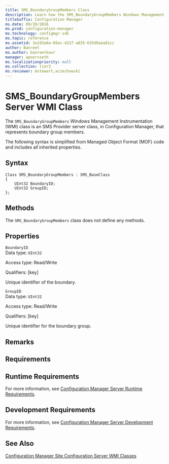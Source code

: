 ```yaml
---
title: SMS_BoundaryGroupMembers Class
description: Learn how the SMS_BoundaryGroupMembers Windows Management Instrumentation (WMI) class is an SMS Provider server class that represents boundary group members.
titleSuffix: Configuration Manager
ms.date: 09/20/2016
ms.prod: configuration-manager
ms.technology: configmgr-sdk
ms.topic: reference
ms.assetid: 3a193a6a-69ac-431f-a035-635d9aea81cc
author: Banreet
ms.author: banreetkaur
manager: apoorvseth
ms.localizationpriority: null
ms.collection: tier3
ms.reviewer: mstewart,aczechowski
---
```

# SMS_BoundaryGroupMembers Server WMI Class
The `SMS_BoundaryGroupMembers` Windows Management Instrumentation (WMI) class is an SMS Provider server class, in Configuration Manager, that represents boundary group members.  

 The following syntax is simplified from Managed Object Format (MOF) code and includes all inherited properties.  

## Syntax  

```  
Class SMS_BoundaryGroupMembers : SMS_BaseClass  
{  
    UInt32 BoundaryID;  
    UInt32 GroupID;  
};  
```  

## Methods  
 The `SMS_BoundaryGroupMembers` class does not define any methods.  

## Properties  
 `BoundaryID`  
 Data type: `UInt32`  

 Access type: Read/Write  

 Qualifiers: [key]  

 Unique identifier of the boundary.  

 `GroupID`  
 Data type: `UInt32`  

 Access type: Read/Write  

 Qualifiers: [key]  

 Unique identifier for the boundary group.  

## Remarks  

## Requirements  

## Runtime Requirements  
 For more information, see [Configuration Manager Server Runtime Requirements](../../../../../develop/core/reqs/server-runtime-requirements.md).  

## Development Requirements  
 For more information, see [Configuration Manager Server Development Requirements](../../../../../develop/core/reqs/server-development-requirements.md).  

## See Also  
 [Configuration Manager Site Configuration Server WMI Classes](../../../../../develop/reference/core/servers/configure/site-configuration-server-wmi-classes.md)
